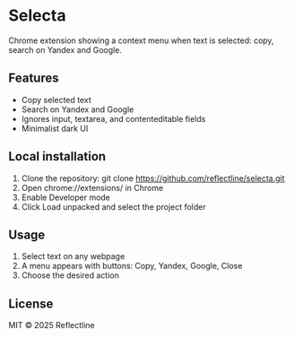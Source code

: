 # Selecta
Chrome extension showing a context menu when text is selected: copy, search on Yandex and Google.

## Features
- Copy selected text
- Search on Yandex and Google
- Ignores input, textarea, and contenteditable fields
- Minimalist dark UI

## Local installation
1. Clone the repository:
git clone https://github.com/reflectline/selecta.git
2. Open chrome://extensions/ in Chrome
3. Enable Developer mode
4. Click Load unpacked and select the project folder

## Usage
1. Select text on any webpage
2. A menu appears with buttons: Copy, Yandex, Google, Close
3. Choose the desired action

## License
MIT © 2025 Reflectline

